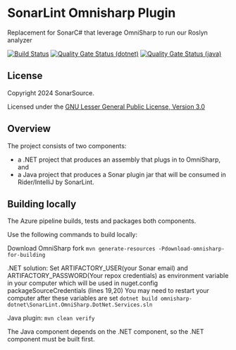 SonarLint Omnisharp Plugin
==============
Replacement for SonarC# that leverage OmniSharp to run our Roslyn analyzer

[![Build Status](https://dev.azure.com/sonarsource/DotNetTeam%20Project/_apis/build/status/sonarlint/SonarLint%20OmniSharp?repoName=SonarSource%2Fsonarlint-omnisharp&branchName=master)](https://dev.azure.com/sonarsource/DotNetTeam%20Project/_build/latest?definitionId=118&repoName=SonarSource%2Fsonarlint-omnisharp&branchName=master)
[![Quality Gate Status (dotnet)](https://next.sonarqube.com/sonarqube/api/project_badges/measure?project=sonarlint-omnisharp-dotnet&metric=alert_status&token=8df1ef6c2932894736b31de4b75e9a99deca0afb)](https://next.sonarqube.com/sonarqube/dashboard?id=sonarlint-omnisharp-dotnet)
[![Quality Gate Status (java)](https://next.sonarqube.com/sonarqube/api/project_badges/measure?project=org.sonarsource.sonarlint.omnisharp%3Asonarlint-omnisharp-parent&metric=alert_status&token=177424623401146d0d058846c561536e247d3ed6)](https://next.sonarqube.com/sonarqube/dashboard?id=org.sonarsource.sonarlint.omnisharp%3Asonarlint-omnisharp-parent)


License
-------

Copyright 2024 SonarSource.

Licensed under the [GNU Lesser General Public License, Version 3.0](http://www.gnu.org/licenses/lgpl.txt)

Overview
--------
The project consists of two components:
* a .NET project that produces an assembly that plugs in to OmniSharp, and 
* a Java project that produces a Sonar plugin jar that will be consumed in Rider/IntelliJ by SonarLint.


Building locally
----------------
The Azure pipeline builds, tests and packages both components.

Use the following commands to build locally:

Download OmniSharp fork
`mvn generate-resources -Pdownload-omnisharp-for-building`

.NET solution:
Set ARTIFACTORY_USER(your Sonar email) and ARTIFACTORY_PASSWORD(Your repox credentials) as environment variable
in your computer which will be used in nuget.config packageSourceCredentials (lines 19,20)
You may need to restart your computer after these variables are set
`dotnet build omnisharp-dotnet\SonarLint.OmniSharp.DotNet.Services.sln`

Java plugin:
`mvn clean verify`

The Java component depends on the .NET component, so the .NET component must be built first.
